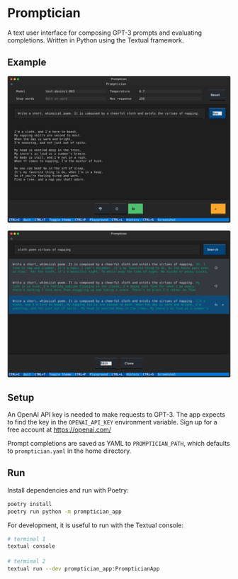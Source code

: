 # Promptician

A text user interface for composing GPT-3 prompts and evaluating completions.
Written in Python using the Textual framework.


## Example

![Playground](playground.svg)

![History](history.svg)


## Setup

An OpenAI API key is needed to make requests to GPT-3. The app expects to find
the key in the `OPENAI_API_KEY` environment variable. Sign up for a free account
at <https://openai.com/>

Prompt completions are saved as YAML to `PROMPTICIAN_PATH`, which defaults to
`promptician.yaml` in the home directory.


## Run

Install dependencies and run with Poetry:

``` sh
poetry install
poetry run python -m promptician_app
```

For development, it is useful to run with the Textual console:

``` sh
# terminal 1
textual console

# terminal 2
textual run --dev promptician_app:PrompticianApp
```
